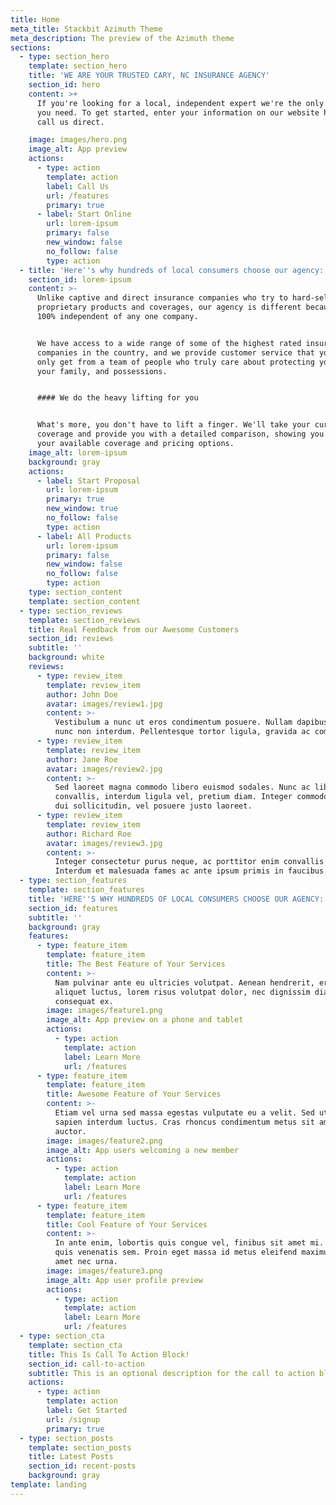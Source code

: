 ```yaml
---
title: Home
meta_title: Stackbit Azimuth Theme
meta_description: The preview of the Azimuth theme
sections:
  - type: section_hero
    template: section_hero
    title: 'WE ARE YOUR TRUSTED CARY, NC INSURANCE AGENCY'
    section_id: hero
    content: >+
      If you're looking for a local, independent expert we're the only agency
      you need. To get started, enter your information on our website here or
      call us direct.

    image: images/hero.png
    image_alt: App preview
    actions:
      - type: action
        template: action
        label: Call Us
        url: /features
        primary: true
      - label: Start Online
        url: lorem-ipsum
        primary: false
        new_window: false
        no_follow: false
        type: action
  - title: 'Here''s why hundreds of local consumers choose our agency:'
    section_id: lorem-ipsum
    content: >-
      Unlike captive and direct insurance companies who try to hard-sell
      proprietary products and coverages, our agency is different because we are
      100% independent of any one company.


      We have access to a wide range of some of the highest rated insurance
      companies in the country, and we provide customer service that you can
      only get from a team of people who truly care about protecting you and
      your family, and possessions.


      #### We do the heavy lifting for you


      What's more, you don't have to lift a finger. We'll take your current
      coverage and provide you with a detailed comparison, showing you all of
      your available coverage and pricing options.
    image_alt: lorem-ipsum
    background: gray
    actions:
      - label: Start Proposal
        url: lorem-ipsum
        primary: true
        new_window: true
        no_follow: false
        type: action
      - label: All Products
        url: lorem-ipsum
        primary: false
        new_window: false
        no_follow: false
        type: action
    type: section_content
    template: section_content
  - type: section_reviews
    template: section_reviews
    title: Real Feedback from our Awesome Customers
    section_id: reviews
    subtitle: ''
    background: white
    reviews:
      - type: review_item
        template: review_item
        author: John Doe
        avatar: images/review1.jpg
        content: >-
          Vestibulum a nunc ut eros condimentum posuere. Nullam dapibus quis
          nunc non interdum. Pellentesque tortor ligula, gravida ac commodo eu.
      - type: review_item
        template: review_item
        author: Jane Roe
        avatar: images/review2.jpg
        content: >-
          Sed laoreet magna commodo libero euismod sodales. Nunc ac libero
          convallis, interdum ligula vel, pretium diam. Integer commodo sem at
          dui sollicitudin, vel posuere justo laoreet.
      - type: review_item
        template: review_item
        author: Richard Roe
        avatar: images/review3.jpg
        content: >-
          Integer consectetur purus neque, ac porttitor enim convallis vitae.
          Interdum et malesuada fames ac ante ipsum primis in faucibus.
  - type: section_features
    template: section_features
    title: 'HERE''S WHY HUNDREDS OF LOCAL CONSUMERS CHOOSE OUR AGENCY:'
    section_id: features
    subtitle: ''
    background: gray
    features:
      - type: feature_item
        template: feature_item
        title: The Best Feature of Your Services
        content: >-
          Nam pulvinar ante eu ultricies volutpat. Aenean hendrerit, eros sed
          aliquet luctus, lorem risus volutpat dolor, nec dignissim diam neque
          consequat ex.
        image: images/feature1.png
        image_alt: App preview on a phone and tablet
        actions:
          - type: action
            template: action
            label: Learn More
            url: /features
      - type: feature_item
        template: feature_item
        title: Awesome Feature of Your Services
        content: >-
          Etiam vel urna sed massa egestas vulputate eu a velit. Sed ut nisl nec
          sapien interdum luctus. Cras rhoncus condimentum metus sit amet
          auctor.
        image: images/feature2.png
        image_alt: App users welcoming a new member
        actions:
          - type: action
            template: action
            label: Learn More
            url: /features
      - type: feature_item
        template: feature_item
        title: Cool Feature of Your Services
        content: >-
          In ante enim, lobortis quis congue vel, finibus sit amet mi. Aenean
          quis venenatis sem. Proin eget massa id metus eleifend maximus sit
          amet nec urna.
        image: images/feature3.png
        image_alt: App user profile preview
        actions:
          - type: action
            template: action
            label: Learn More
            url: /features
  - type: section_cta
    template: section_cta
    title: This Is Call To Action Block!
    section_id: call-to-action
    subtitle: This is an optional description for the call to action block.
    actions:
      - type: action
        template: action
        label: Get Started
        url: /signup
        primary: true
  - type: section_posts
    template: section_posts
    title: Latest Posts
    section_id: recent-posts
    background: gray
template: landing
---
```

